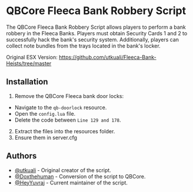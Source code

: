 
# QBCore Fleeca Bank Robbery Script

The QBCore Fleeca Bank Robbery Script allows players to perform a bank robbery in the Fleeca Banks. Players must obtain Security Cards 1 and 2 to successfully hack the bank's security system. Additionally, players can collect note bundles from the trays located in the bank's locker.

Original ESX Version: https://github.com/utkuali/Fleeca-Bank-Heists/tree/master
## Installation

1. Remove the QBCore Fleeca bank door locks:
- Navigate to the `qb-doorlock` resource.
- Open the `config.lua` file.
- Delete the code between `Line 129 and 178`.
2. Extract the files into the resources folder.
3. Ensure them in server.cfg 


    
## Authors

- [@utkuali](https://github.com/utkuali) - Original creator of the script.
- [@Doxthehuman](https://github.com/Doxthehuman) - Conversion of the script to QBCore.
- [@HeyYuvraj](https://github.com/HeyYuvraj) - Current maintainer of the script.


